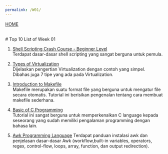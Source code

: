 ```yaml
---
permalink: /W01/
---
```

[HOME](../)

<br>
# Top 10 List of Week 01

1. [Shell Scripting Crash Course - Beginner Level](https://www.youtube.com/watch?v=v-F3YLd6oMw&t=1665s)<br>
Terdapat dasar-dasar shell scripting yang sangat berguna untuk pemula.

2. [Types of Virtualization](https://www.kelsercorp.com/blog/the-7-types-of-virtualization)<br>
Dijelaskan pengertian Virtualization dengan contoh yang simpel. Dibahas juga 7 tipe yang ada pada Virtualization.

3. [Introduction to Makefile](https://www.youtube.com/watch?v=_r7i5X0rXJk)<br>
Makefile merupakan suatu format file yang berguna untuk mengatur file secara otomatis. Tutorial ini berisikan pengenalan tentang cara membuat makefile sederhana.

4. [Basic of C Programming](https://www.youtube.com/watch?v=3lQEunpmtRA&t=481s)<br>
Tutorial ini sangat berguna untuk memperkenalkan C language kepada seseorang yang sudah memiliki pengalaman programming dengan bahasa lain.

5. [Awk Programming Language](https://www.tutorialspoint.com/awk/awk_overview.htm)
Terdapat panduan instalasi awk dan penjelasan dasar-dasar Awk (workflow,built-in variables, operators, regex, control-flow, loops, array, function, dan output redirection).